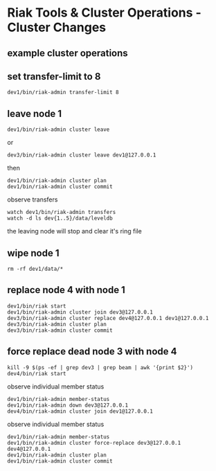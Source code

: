 # Riak Tools & Cluster Operations - Cluster Changes

## example cluster operations

## set transfer-limit to 8

    dev1/bin/riak-admin transfer-limit 8

## leave node 1

    dev1/bin/riak-admin cluster leave

or

    dev3/bin/riak-admin cluster leave dev1@127.0.0.1
    
then
    
    dev1/bin/riak-admin cluster plan
    dev1/bin/riak-admin cluster commit

observe transfers

    watch dev1/bin/riak-admin transfers
    watch -d ls dev{1..5}/data/leveldb

the leaving node will stop and clear it's ring file

## wipe node 1
        
    rm -rf dev1/data/*

## replace node 4 with node 1

    dev1/bin/riak start
    dev1/bin/riak-admin cluster join dev3@127.0.0.1
    dev3/bin/riak-admin cluster replace dev4@127.0.0.1 dev1@127.0.0.1
    dev3/bin/riak-admin cluster plan
    dev3/bin/riak-admin cluster commit

## force replace dead node 3 with node 4

    kill -9 $(ps -ef | grep dev3 | grep beam | awk '{print $2}')
    dev4/bin/riak start

observe individual member status

    dev1/bin/riak-admin member-status
    dev1/bin/riak-admin down dev3@127.0.0.1
    dev4/bin/riak-admin cluster join dev1@127.0.0.1

observe individual member status

    dev1/bin/riak-admin member-status
    dev1/bin/riak-admin cluster force-replace dev3@127.0.0.1 dev4@127.0.0.1
    dev1/bin/riak-admin cluster plan
    dev1/bin/riak-admin cluster commit